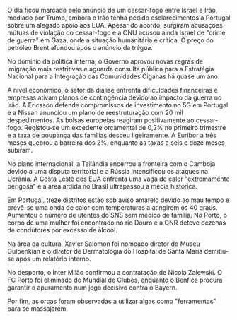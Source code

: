 O dia ficou marcado pelo anúncio de um cessar-fogo entre Israel e Irão, mediado por Trump, embora o Irão tenha pedido esclarecimentos a Portugal sobre um alegado apoio aos EUA. Apesar do acordo, surgiram acusações mútuas de violação do cessar-fogo e a ONU acusou ainda Israel de "crime de guerra" em Gaza, onde a situação humanitária é crítica. O preço do petróleo Brent afundou após o anúncio da trégua.

No domínio da política interna, o Governo aprovou novas regras de imigração mais restritivas e aguarda consulta pública para a Estratégia Nacional para a Integração das Comunidades Ciganas há quase um ano.

A nível económico, o setor da diálise enfrenta dificuldades financeiras e empresas ativam planos de contingência devido ao impacto da guerra no Irão. A Ericsson defende compromissos de investimento no 5G em Portugal e a Nissan anunciou um plano de reestruturação com 20 mil despedimentos. As bolsas europeias reagiram positivamente ao cessar-fogo. Registou-se um excedente orçamental de 0,2% no primeiro trimestre e a taxa de poupança das famílias desceu ligeiramente. A Euribor a três meses quebrou a barreira dos 2%, enquanto as taxas a seis e doze meses subiram.

No plano internacional, a Tailândia encerrou a fronteira com o Camboja devido a uma disputa territorial e a Rússia intensificou os ataques na Ucrânia. A Costa Leste dos EUA enfrenta uma vaga de calor "extremamente perigosa" e a área ardida no Brasil ultrapassou a média histórica.

Em Portugal, treze distritos estão sob aviso amarelo devido ao mau tempo e prevê-se uma onda de calor com temperaturas a atingirem os 40 graus. Aumentou o número de utentes do SNS sem médico de família. No Porto, o corpo de uma mulher foi encontrado no rio Douro e a GNR deteve dezenas de condutores por excesso de álcool.

Na área da cultura, Xavier Salomon foi nomeado diretor do Museu Gulbenkian e o diretor de Dermatologia do Hospital de Santa Maria demitiu-se após um relatório interno.

No desporto, o Inter Milão confirmou a contratação de Nicola Zalewski. O FC Porto foi eliminado do Mundial de Clubes, enquanto o Benfica procura garantir o apuramento num jogo decisivo contra o Bayern.

Por fim, as orcas foram observadas a utilizar algas como "ferramentas" para se massajarem.